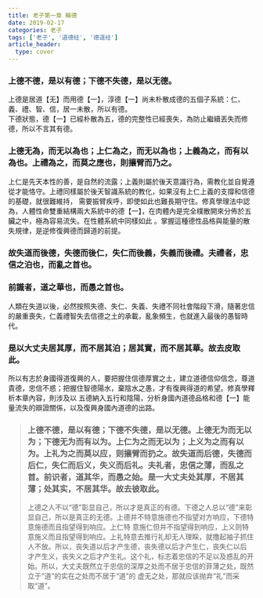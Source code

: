 ```yaml
---
title: 老子第一章 輪德
date: 2019-02-17
categories: 老子
tags: ['老子', '道德经', '德道经']
article_header:
  type: cover
---
```


### 上德不德，是以有德；下德不失德，是以无德。

<!--more-->

上德是居道【无】而用德【一】，淳德【一】尚未朴散成德的五個子系統：仁、義、禮、智、信，居一未散，所以有德。  
下德狀態，德【一】已經朴散為五，德的完整性已經喪失，為防止繼續丟失而修德，所以不言其有德。

### 上德无為，而无以為也；上仁為之，而无以為也；上義為之，而有以為也。上禮為之，而莫之應也，則攘臂而乃之。

上仁是先天本性的善，是自然的流露；上義則屬於後天意識行為，需教化並自覺遵從才能恪守。上禮同樣屬於後天智識系統的教化，如果沒有上仁上義的支撐和信德的基礎，就很難維持，
需要振臂疾呼，即使如此也難長期守住。修真學理法中認為，人體性命雙重結構兩大系統中的德【一】，在肉體內是完全樸散開來分佈於五臟之中，極為容易流失。在性體系統中同樣如此
。掌握這種德性品格與能量的散失規律，是逆修復興德而歸道的前提。

### 故失道而後德，失德而後仁，失仁而後義，失義而後禮。夫禮者，忠信之泊也，而亂之首也。

### 前識者，道之華也，而愚之首也。

人類在失道以後，必然按照失德、失仁、失義、失禮不同社會階段下滑，隨著忠信的嚴重喪失，仁義禮智失去信德之土的承載，亂象頻生，也就進入最後的愚智時代。

### 是以大丈夫居其厚，而不居其泊；居其實，而不居其華。故去皮取此。

所以有志於身國得道復興的人，要把握住信德厚實之土，建立道德信仰信念，尊道貴德，忠信不惑；把握住智德陽水，棄陰水之愚，才有復興得道的希望。修真學釋析本章內容，則涉及以
五德納入五行和陰陽，分析身國內道德品格和德【一】能量流失的辯證關係，以及復興身國內道德的出路。

> ### 上德不德，是以有德；下德不失德，是以无德。上德无为而无以为；下德无为而有以为。上仁为之而无以为；上义为之而有以为。上礼为之而莫以应，则攘臂而扔之。故失道而后德，失德而后仁，失仁而后义，失义而后礼。夫礼者，忠信之薄，而乱之首。前识者，道其华，而愚之始。是一大丈夫处其厚，不居其薄；处其实，不居其华。故去彼取此。
>
> 上德之人不以“德”彰显自己，所以才是真正的有德。下德之人总以“德”来彰显自己，所以是真正的无德。上德并不特意施德也不指望对方响应，下德特意施德而且指望得到响应。上仁特
意施仁但并不指望得到响应，上义则特意施义而且指望得到响应。上礼特意去推行礼却无人理睬，就撸起袖子抓住人不放。所以，丧失道以后才产生德，丧失德以后才产生仁，丧失仁以后
才产生义，丧失义之后才产生礼。这个礼，标志着忠信的不足以及惑乱的开始。所以，大丈夫既然立于忠信的深厚之处而不居于忠信的菲薄之处，既然立于“道”的实在之处而不居于“道”的
虚无之处，那就应该抛弃“礼”而采取“道”。
